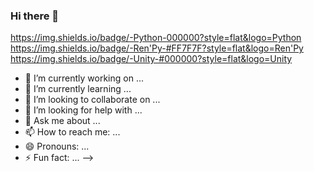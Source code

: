 ### Hi there 👋

https://img.shields.io/badge/-Python-000000?style=flat&logo=Python
https://img.shields.io/badge/-Ren'Py-#FF7F7F?style=flat&logo=Ren'Py
https://img.shields.io/badge/-Unity-#000000?style=flat&logo=Unity

- 🔭 I’m currently working on ...
- 🌱 I’m currently learning ...
- 👯 I’m looking to collaborate on ...
- 🤔 I’m looking for help with ...
- 💬 Ask me about ...
- 📫 How to reach me: ...
- 😄 Pronouns: ...
- ⚡ Fun fact: ...
-->
